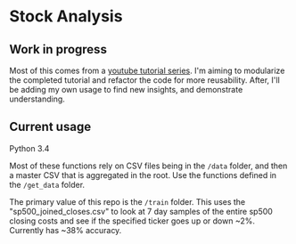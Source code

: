 # Stock Analysis

## Work in progress

Most of this comes from a [youtube tutorial series](https://youtu.be/URTZ2jKCgBc?list=PLQVvvaa0QuDd0flgGphKCej-9jp-QdzZ3). I'm aiming to modularize the completed tutorial and refactor the code for more reusability. After, I'll be adding my own usage to find new insights, and demonstrate understanding.

## Current usage

Python 3.4

Most of these functions rely on CSV files being in the `/data` folder, and then a master CSV that is aggregated in the root. Use the functions defined in the `/get_data` folder.

The primary value of this repo is the `/train` folder. This uses the "sp500_joined_closes.csv" to look at 7 day samples of the entire sp500 closing costs and see if the specified ticker goes up or down ~2%. Currently has ~38% accuracy. 
